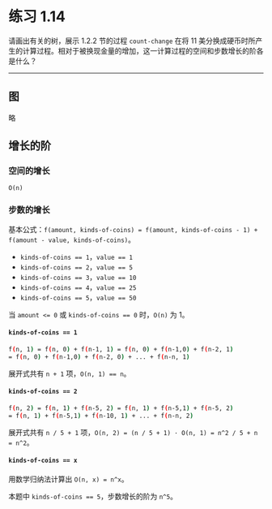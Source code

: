 # 练习 1.14

请画出有关的树，展示 1.2.2 节的过程 `count-change` 在将 11 美分换成硬币时所产生的计算过程。相对于被换现金量的增加，这一计算过程的空间和步数增长的阶各是什么？

---

## 图

略

## 增长的阶

### 空间的增长

```
O(n)
```

### 步数的增长

基本公式：`f(amount, kinds-of-coins) = f(amount, kinds-of-coins - 1) + f(amount - value, kinds-of-coins)`。

* `kinds-of-coins == 1`，`value == 1`
* `kinds-of-coins == 2`，`value == 5`
* `kinds-of-coins == 3`，`value == 10`
* `kinds-of-coins == 4`，`value == 25`
* `kinds-of-coins == 5`，`value == 50`

当 `amount <= 0` 或 `kinds-of-coins == 0` 时，`O(n)` 为 1。

#### `kinds-of-coins == 1`

```bash
f(n, 1) = f(n, 0) + f(n-1, 1) = f(n, 0) + f(n-1,0) + f(n-2, 1)
= f(n, 0) + f(n-1,0) + f(n-2, 0) + ... + f(n-n, 1)
```

展开式共有 `n + 1` 项，`O(n, 1) == n`。

#### `kinds-of-coins == 2`

```bash
f(n, 2) = f(n, 1) + f(n-5, 2) = f(n, 1) + f(n-5,1) + f(n-5, 2)
= f(n, 1) + f(n-5,1) + f(n-10, 1) + ... + f(n-n, 2)
```

展开式共有 `n / 5 + 1` 项，`O(n, 2) = (n / 5 + 1) · O(n, 1) = n^2 / 5 + n = n^2`。

#### `kinds-of-coins == x`

用数学归纳法计算出 `O(n, x) = n^x`。

本题中 `kinds-of-coins == 5`，步数增长的阶为 `n^5`。
